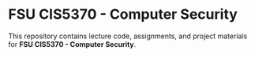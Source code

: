 # FSU CIS5370 - Computer Security  

This repository contains lecture code, assignments, and project materials for **FSU CIS5370 - Computer Security**.  
